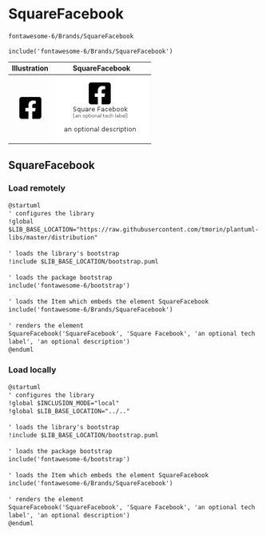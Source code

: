 # SquareFacebook


```text
fontawesome-6/Brands/SquareFacebook
```

```text
include('fontawesome-6/Brands/SquareFacebook')
```



| Illustration | SquareFacebook |
| :---: | :---: |
| ![illustration for Illustration](../../fontawesome-6/Brands/SquareFacebook.png) | ![illustration for SquareFacebook](../../fontawesome-6/Brands/SquareFacebook.Local.png) |




## SquareFacebook

### Load remotely
```plantuml
@startuml
' configures the library
!global $LIB_BASE_LOCATION="https://raw.githubusercontent.com/tmorin/plantuml-libs/master/distribution"

' loads the library's bootstrap
!include $LIB_BASE_LOCATION/bootstrap.puml

' loads the package bootstrap
include('fontawesome-6/bootstrap')

' loads the Item which embeds the element SquareFacebook
include('fontawesome-6/Brands/SquareFacebook')

' renders the element
SquareFacebook('SquareFacebook', 'Square Facebook', 'an optional tech label', 'an optional description')
@enduml
```

### Load locally
```plantuml
@startuml
' configures the library
!global $INCLUSION_MODE="local"
!global $LIB_BASE_LOCATION="../.."

' loads the library's bootstrap
!include $LIB_BASE_LOCATION/bootstrap.puml

' loads the package bootstrap
include('fontawesome-6/bootstrap')

' loads the Item which embeds the element SquareFacebook
include('fontawesome-6/Brands/SquareFacebook')

' renders the element
SquareFacebook('SquareFacebook', 'Square Facebook', 'an optional tech label', 'an optional description')
@enduml
```

